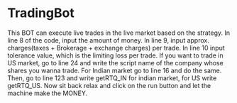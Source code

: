# TradingBot
This BOT can execute live trades in the live market based on the strategy.
In line 8 of the code, input the amount of money.
In line 9, input approx. charges(taxes + Brokerage + exchange charges) per trade.
In line 10 input tolerance value, which is the limiting loss per trade.
If you want to trade in US market, go to line 24 and write the script name of the company whose shares you wanna trade. For Indian market go to line 16 and do the same.
Then, go to line 123 and write getRTQ_IN for indian market, for US write getRTQ_US.
Now sit back relax and click on the run button and let the machine make the MONEY.
